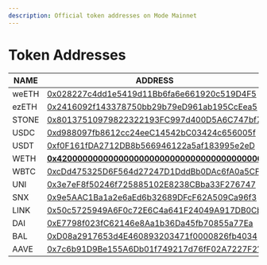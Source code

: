 ```yaml
---
description: Official token addresses on Mode Mainnet
---
```


# Token Addresses

<table><thead><tr><th width="344">NAME</th><th width="592">ADDRESS</th><th></th></tr></thead><tbody><tr><td>weETH</td><td><a href="https://explorer.mode.network/address/0x028227c4dd1e5419d11Bb6fa6e661920c519D4F5">0x028227c4dd1e5419d11Bb6fa6e661920c519D4F5</a></td><td></td></tr><tr><td>ezETH</td><td><a href="https://explorer.mode.network/address/0x2416092f143378750bb29b79eD961ab195CcEea5">0x2416092f143378750bb29b79eD961ab195CcEea5</a></td><td></td></tr><tr><td>STONE</td><td><a href="https://explorer.mode.network/address/0x80137510979822322193FC997d400D5A6C747bf7">0x80137510979822322193FC997d400D5A6C747bf7</a></td><td></td></tr><tr><td>USDC</td><td><a href="https://explorer.mode.network/token/0xd988097fb8612cc24eeC14542bC03424c656005f">0xd988097fb8612cc24eeC14542bC03424c656005f</a></td><td></td></tr><tr><td>USDT</td><td><a href="https://explorer.mode.network/token/0xf0F161fDA2712DB8b566946122a5af183995e2eD">0xf0F161fDA2712DB8b566946122a5af183995e2eD</a></td><td></td></tr><tr><td>WETH</td><td><a href="https://explorer.mode.network/address/0x4200000000000000000000000000000000000006"><strong>0x4200000000000000000000000000000000000006</strong></a></td><td></td></tr><tr><td>WBTC</td><td><a href="https://explorer.mode.network/address/0xcDd475325D6F564d27247D1DddBb0DAc6fA0a5CF">0xcDd475325D6F564d27247D1DddBb0DAc6fA0a5CF</a></td><td></td></tr><tr><td>UNI</td><td><a href="https://explorer.mode.network/address/0x3e7eF8f50246f725885102E8238CBba33F276747">0x3e7eF8f50246f725885102E8238CBba33F276747</a></td><td></td></tr><tr><td>SNX</td><td><a href="https://explorer.mode.network/address/0x9e5AAC1Ba1a2e6aEd6b32689DFcF62A509Ca96f3">0x9e5AAC1Ba1a2e6aEd6b32689DFcF62A509Ca96f3</a></td><td></td></tr><tr><td>LINK</td><td><a href="https://explorer.mode.network/address/0x50c5725949A6F0c72E6C4a641F24049A917DB0Cb">0x50c5725949A6F0c72E6C4a641F24049A917DB0Cb</a></td><td></td></tr><tr><td>DAI</td><td><a href="https://explorer.mode.network/address/0xE7798f023fC62146e8Aa1b36Da45fb70855a77Ea">0xE7798f023fC62146e8Aa1b36Da45fb70855a77Ea</a></td><td></td></tr><tr><td>BAL</td><td><a href="https://explorer.mode.network/address/0xD08a2917653d4E460893203471f0000826fb4034">0xD08a2917653d4E460893203471f0000826fb4034</a></td><td></td></tr><tr><td>AAVE</td><td><a href="https://explorer.mode.network/address/0x7c6b91D9Be155A6Db01f749217d76fF02A7227F2?tab=txs">0x7c6b91D9Be155A6Db01f749217d76fF02A7227F2?</a></td><td></td></tr></tbody></table>
